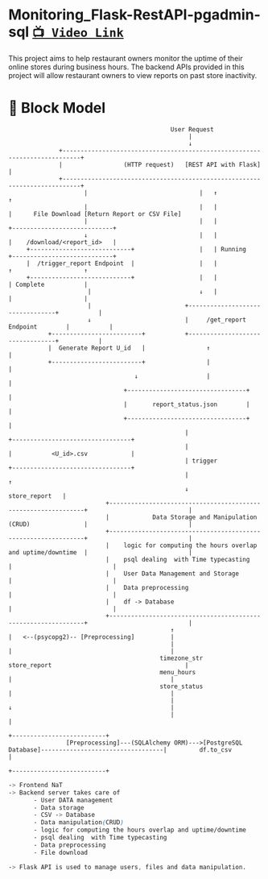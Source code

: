 # Monitoring_Flask-RestAPI-pgadmin-sql [`📺 Video Link`](https://youtu.be/n2GgGz60j1A)

This project aims to help restaurant owners monitor the uptime of their online stores during business hours. The backend APIs provided in this project will allow restaurant owners to view reports on past store inactivity.
# 🎯 Block Model
                                                 User Request
                                                      |
                                                      ↓
                  +---------------------------------------------------------------------------+
                  |                 (HTTP request)   [REST API with Flask]                    |
                  +---------------------------------------------------------------------------+
                         |                               |   ↑                ↑
                         |                               |   |                |      File Download [Return Report or CSV File]
                         |                               |   |            +----------------------------+
                         ↓                               |   |            |    /download/<report_id>   |
         +----------------------------+                  |   | Running    +----------------------------+
         |  /trigger_report Endpoint  |                  |   |                ↑                    ↑
         +----------------------------+                  |   |                | Complete           |
                          |                              ↓   |                |                    |
                          |                          +---------------------------------+           |
                          ↓                          |     /get_report Endpoint        |           |
               +-------------------------+           +---------------------------------+           |
               |  Generate Report U_id   |                 ↑                                       |
               +-------------------------+                 |                                       |
                                       ↓                   |                                       |
                                    +---------------------------------+                            |
                                    |       report_status.json        |                            |
                                    +---------------------------------+                            |
                                                     |                                          +---------------------------------+
                                                     |                                          |           <U_id>.csv            |
                                                     | trigger                                  +---------------------------------+
                                                     |                                                                      ↑
                                                     ↓                                                       store_report   |
                               +---------------------------------------------------------------+                            |
                               |            Data Storage and Manipulation (CRUD)               |                            |
                               +---------------------------------------------------------------+                            |
                               |    logic for computing the hours overlap and uptime/downtime  |                            |
                               |    psql dealing  with Time typecasting                        |                            |
                               |    User Data Management and Storage                           |                            |
                               |    Data preprocessing                                         |                            |
                               |    df -> Database                                             |                            |
                               +---------------------------------------------------------------+                            |
                                                 ↑                             |   <--(psycopg2)-- [Preprocessing]          |
                                                 |                             |                                            |
                                              timezone_str                 store_report                                     |
                                              menu_hours                       |                                            |
                                              store_status                     |                                            |
                                                 |                             ↓                                            |
                                                 |                                                                           |
                                                                                                                 +--------------------------+
                    [Preprocessing]---(SQLAlchemy ORM)--->[PostgreSQL Database]----------------------------------|         df.to_csv        |
                                                                                                                 +--------------------------+

```css
-> Frontend NaT
-> Backend server takes care of
       - User DATA management
       - Data storage
       - CSV -> Database
       - Data manipulation(CRUD)
       - logic for computing the hours overlap and uptime/downtime
       - psql dealing  with Time typecasting
       - Data preprocessing
       - File download

-> Flask API is used to manage users, files and data manipulation.
```

